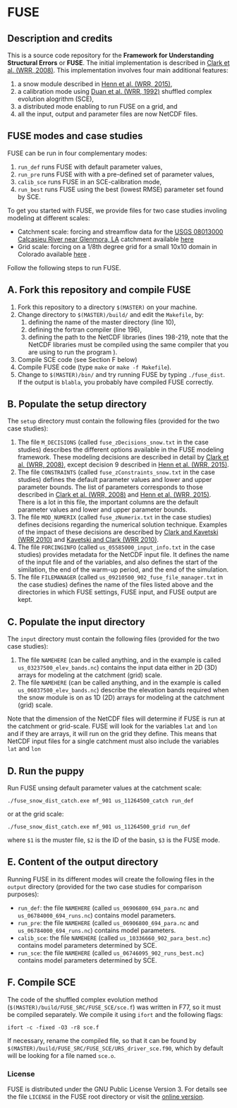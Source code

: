 # FUSE

## Description and credits

This is a source code repository for the **Framework for Understanding Structural Errors** or **FUSE**. The initial implementation is described in [Clark et al. (WRR, 2008)](http://dx.doi.org/10.1029/2007WR006735). This implementation involves four main additional features:

1. a snow module described in [Henn et al. (WRR, 2015)](http://dx.doi.org/10.1002/2014WR016736),
2. a calibration mode using [Duan et al. (WRR, 1992)](http://dx.doi.org/10.1029/91WR02985) shuffled complex evolution alogrithm (SCE),
3. a distributed mode enabling to run FUSE on a grid, and
4. all the input, output and parameter files are now NetCDF files.

## FUSE modes and case studies

FUSE can be run in four complementary modes:

1. `run_def` runs FUSE with default parameter values,
2. `run_pre` runs FUSE with with a pre-defined set of parameter values,
3. `calib_sce` runs FUSE in an SCE-calibration mode,
4. `run_best` runs FUSE using the best (lowest RMSE) parameter set found by SCE.

To get you started with FUSE, we provide files for two case studies involing modeling at different scales:

* Catchment scale: forcing and streamflow data for the [USGS 08013000 Calcasieu River near Glenmora, LA](http://waterdata.usgs.gov/nwis/inventory/?site_no=08013000&agency_cd=USGS&amp;) catchment available [here](
https://www.dropbox.com/s/ht4hqegcvu60x2m/fuse_catch_ex.zip?dl=0)  
* Grid scale: forcing on a 1/8th degree grid for a small 10x10 domain in Colorado available [here](
https://www.dropbox.com/s/c3a23549rp57sen/fuse_grid_ex.zip?dl=0)  . 

Follow the following steps to run FUSE.

## A. Fork this repository and compile FUSE
1. Fork this repository to a directory `$(MASTER)` on your machine.
1. Change directory to `$(MASTER)/build/` and edit the `Makefile`, by:
   1. defining the name of the master directory (line 10),
   2. defining the fortran compiler (line 196),
   3. defining the path to the NetCDF libraries (lines 198-219, note that the NetCDF libraries must be compiled using the same compiler that you are using to run the program ).
 1. Compile SCE code (see Section F below)
 1. Compile FUSE code (type `make` or `make -f Makefile`).
 1.  Change to `$(MASTER)/bin/` and try running FUSE by typing `./fuse_dist`. If the output is `blabla`, you probably have compiled FUSE correctly. 

## B. Populate the setup directory
The `setup` directory must contain the following files (provided for the two case studies):

   1. The file `M_DECISIONS` (called `fuse_zDecisions_snow.txt` in the case studies) describes the different options available in the FUSE modeling framework. These modeling decisions are described in detail by [Clark et al. (WRR, 2008)](http://dx.doi.org/10.1029/2007WR006735), except decision 9 described in [Henn et al. (WRR, 2015)](http://dx.doi.org/10.1002/2014WR016736).
   2. The file `CONSTRAINTS` (called `fuse_zConstraints_snow.txt` in the case studies) defines the default parameter values and lower and upper parameter bounds. The list of parameters corresponds to those described in [Clark et al. (WRR, 2008)](http://dx.doi.org/10.1029/2007WR006735) and [Henn et al. (WRR, 2015)](http://dx.doi.org/10.1002/2014WR016736). There is a lot in this file, the important columns are the default parameter values and lower and upper parameter bounds.
   3. The file `MOD_NUMERIX` (called `fuse_zNumerix.txt` in the case studies) defines decisions regarding the numerical solution technique. Examples of the impact of these decisions are described by [Clark and Kavetski (WRR 2010)](http://dx.doi.org/10.1029/2009WR008894) and [Kavetski and Clark (WRR 2010)](http://dx.doi.org/10.1029/2009WR008896).
   4. The file `FORCINGINFO` (called `us_05585000_input_info.txt` in the case studies) provides metadata for the NetCDF input file. It defines the name of the input file and of the variables,  and also defines the start of the similation, the end of the warm-up period, and the end of the simulation.
   5. The file `FILEMANAGER` (called `us_09210500_902_fuse_file_manager.txt` in the case studies) defines the name of the files listed above and the directories in which FUSE settings, FUSE input, and FUSE output are kept.

## C. Populate the input directory
The `input` directory must contain the following files (provided for the two case studies):

   1. The file `NAMEHERE` (can be called anything, and in the example is called `us_03237500_elev_bands.nc`) contains the input data either in 2D (3D) arrays for modeling at the catchment (grid) scale.
   2. The file `NAMEHERE` (can be called anything, and in the example is called `us_06037500_elev_bands.nc`) describe the elevation bands required when the snow module is on as 1D (2D) arrays for modeling at the catchment (grid) scale.
   
Note that the dimension of the NetCDF files will determine if FUSE is run at the catchment or grid-scale. FUSE will look for the variables `lat` and `lon` and if they are arrays, it will run on the grid they define. This means that NetCDF input files for a single catchment must also include the variables `lat` and `lon` 
   
   
## D. Run the puppy

Run FUSE unsing default parameter values at the catchment scale:
```
./fuse_snow_dist_catch.exe mf_901 us_11264500_catch run_def
```

or at the grid scale:

```
./fuse_snow_dist_catch.exe mf_901 us_11264500_grid run_def
```

where
`$1` is the muster file,
`$2` is the ID of the basin,
`$3` is the FUSE mode.

## E. Content of the output directory
Running FUSE in its different modes will create the following files in the `output` directory (provided for the two case studies for comparison purposes):
   * `run_def`: the file `NAMEHERE` (called `us_06906800_694_para.nc` and `us_06784000_694_runs.nc`) contains model parameters.
   * `run_pre`: the file `NAMEHERE` (called `us_06906800_694_para.nc` and `us_06784000_694_runs.nc`) contains model parameters.
   * `calib_sce`: the file `NAMEHERE` (called `us_10336660_902_para_best.nc`) contains model parameters determined by SCE.
   * `run_sce`: the file `NAMEHERE` (called `us_06746095_902_runs_best.nc`) contains model parameters determined by SCE.
   
## F. Compile SCE
The code of the shuffled complex evolution method (`$(MASTER)/build/FUSE_SRC/FUSE_SCE/sce.f`) was written in F77, so it must be compiled separately. We compile it using `ifort` and the following flags:
  ```
  ifort -c -fixed -O3 -r8 sce.f  
  ```

If necessary, rename the compiled file, so that it can be found by `$(MASTER)/build/FUSE_SRC/FUSE_SCE/URS_driver_sce.f90`, which by default will be looking for a file named `sce.o`.

### License
FUSE is distributed under the GNU Public License Version 3. For details see the file `LICENSE` in the FUSE root directory or visit the [online version](http://www.gnu.org/licenses/gpl-3.0.html).
